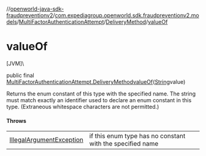 //[openworld-java-sdk-fraudpreventionv2](../../../../index.md)/[com.expediagroup.openworld.sdk.fraudpreventionv2.models](../../index.md)/[MultiFactorAuthenticationAttempt](../index.md)/[DeliveryMethod](index.md)/[valueOf](value-of.md)

# valueOf

[JVM]\

public final [MultiFactorAuthenticationAttempt.DeliveryMethod](index.md)[valueOf](value-of.md)([String](https://docs.oracle.com/javase/8/docs/api/java/lang/String.html)value)

Returns the enum constant of this type with the specified name. The string must match exactly an identifier used to declare an enum constant in this type. (Extraneous whitespace characters are not permitted.)

#### Throws

| | |
|---|---|
| [IllegalArgumentException](https://kotlinlang.org/api/latest/jvm/stdlib/kotlin/-illegal-argument-exception/index.html) | if this enum type has no constant with the specified name |
